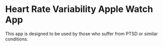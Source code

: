 # Heart Rate Variability Apple Watch App

This app is designed to be used by those who suffer from PTSD or similar conditions.
